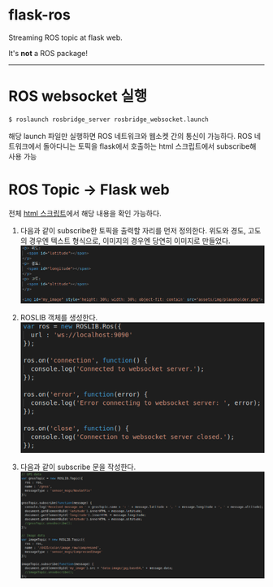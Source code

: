 # flask-ros
Streaming ROS topic at flask web.

It's **not** a ROS package!

---

# ROS websocket 실행
```bash
$ roslaunch rosbridge_server rosbridge_websocket.launch
```

해당 launch 파일만 실행하면 ROS 네트워크와 웹소켓 간의 통신이 가능하다. ROS 네트워크에서 돌아다니는 토픽을 flask에서 호출하는 html 스크립트에서 subscribe해 사용 가능

# ROS Topic -> Flask web
전체 [html 스크립트](/templates/subscriber.html)에서 해당 내용을 확인 가능하다.

1. 다음과 같이 subscribe한 토픽을 출력할 자리를 먼저 정의한다. 위도와 경도, 고도의 경우엔 텍스트 형식으로, 이미지의 경우엔 당연히 이미지로 만들었다.
![topic_seat](/images/topic_seat.png)

2. ROSLIB 객체를 생성한다.
![roslib](/images/roslib.png)

3. 다음과 같이 subscribe 문을 작성한다.
![sub](/images/sub.png)










